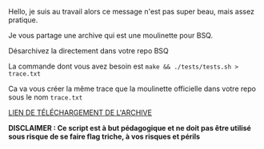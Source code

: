 Hello, je suis au travail alors ce message n'est pas super beau, mais assez pratique.

Je vous partage une archive qui est une moulinette pour BSQ.

Désarchivez la directement dans votre repo BSQ

La commande dont vous avez besoin est `make && ./tests/tests.sh > trace.txt`

Ca va vous créer la même trace que la moulinette officielle dans votre repo sous le nom `trace.txt`

[LIEN DE TÉLÉCHARGEMENT DE L'ARCHIVE](https://mega.nz/#!oN9m2CBJ!N6FuUQGla9IsFXSzsB1BSz4umoTnibABleYvnzgYYaU)

**DISCLAIMER : Ce script est à but pédagogique et ne doit pas être utilisé sous risque de se faire flag triche, à vos risques et périls**
